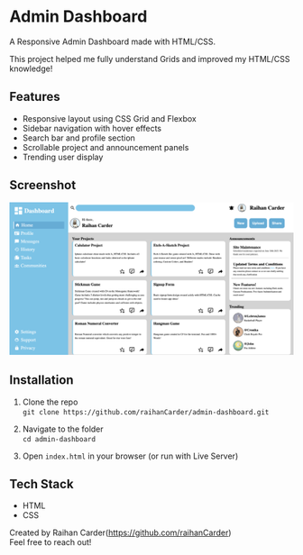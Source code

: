 # Admin Dashboard
A Responsive Admin Dashboard made with HTML/CSS.

This project helped me fully understand Grids and improved my HTML/CSS knowledge!

## Features

- Responsive layout using CSS Grid and Flexbox
- Sidebar navigation with hover effects
- Search bar and profile section
- Scrollable project and announcement panels
- Trending user display

## Screenshot

![Dashboard Screenshot](images/screenshot.png)

## Installation

1. Clone the repo  
   `git clone https://github.com/raihanCarder/admin-dashboard.git`

2. Navigate to the folder  
   `cd admin-dashboard`

3. Open `index.html` in your browser (or run with Live Server)

## Tech Stack
- HTML
- CSS

Created by Raihan Carder(https://github.com/raihanCarder)  
Feel free to reach out!

